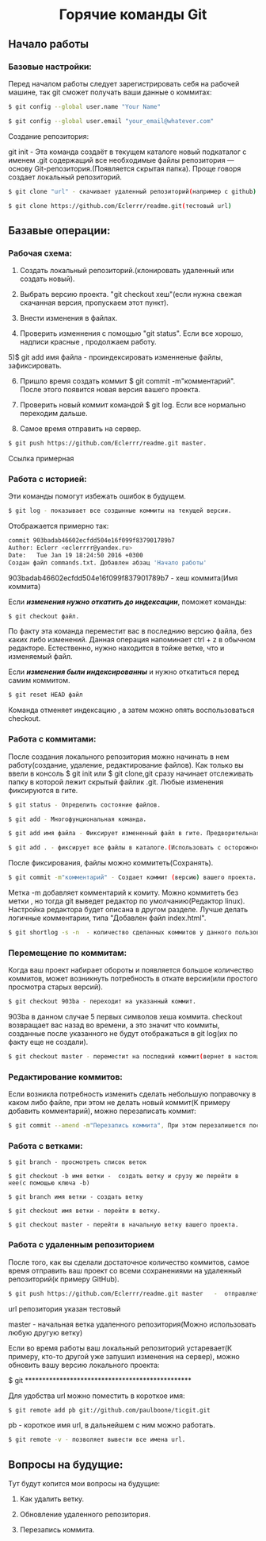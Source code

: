 <h1 align="center">Горячие команды Git</h1>

## Начало работы

### Базовые настройки:
Перед началом работы следует зарегистрировать себя на рабочей машине, так git сможет получать ваши данные о коммитаx:
```sh
$ git config --global user.name "Your Name"

$ git config --global user.email "your_email@whatever.com"
 ```
 Создание репозитория:

git init - Эта команда создаёт в текущем каталоге новый подкаталог с именем .git содержащий все необходимые файлы репозитория — основу Git-репозитория.(Появляется скрытая папка). Проще говоря создает локальный репозиторий.

```sh
$ git clone "url" - скачивает удаленный репозиторий(например с github).

$ git clone https://github.com/Eclerrr/readme.git(тестовый url)
 ```




## Базавые операции:

### Рабочая схема:

1) Создать локальный репозиторий.(клонировать удаленный или создать новый).

2) Выбрать версию проекта. "git checkout хеш"(если нужна свежая скачанная версия, пропускаем этот пункт).

3) Внести изменения в файлах.

4) Проверить изменнения с помощью "git status". Если все хорошо, надписи красные , продолжаем работу.

5)$ git add имя файла  - проиндексировать изменненые файлы, зафиксировать.

6) Пришло время создать коммит $ git commit -m"комментарий". После этого появится новая версия вашего проекта.

7) Проверить новый коммит командой  $ git log. Если все нормально переходим дальше.

8) Самое время отправить на сервер.
```sh
$ git push https://github.com/Eclerrr/readme.git master.
```
Ссылка примерная

### Работа с историей:
Эти команды помогут избежать ошибок в будущем.

```sh
$ git log - показывает все создынные коммиты на текущей версии.
```
Отображается примерно так:

```sh
commit 903badab46602ecfdd504e16f099f837901789b7
Author: Eclerr <eclerrrr@yandex.ru>
Date:   Tue Jan 19 18:24:50 2016 +0300
Создан файл commands.txt. Добавлен абзац 'Начало работы'
```
903badab46602ecfdd504e16f099f837901789b7 - хеш коммита(Имя коммита)

Если ***изменения нужно откатить до индексации***, поможет команды:
```sh
$ git checkout файл.
```

По факту эта команда переместит вас в последнию версию файла, без каких либо изменений. Данная операция напоминает ctrl + z в обычном редакторе. Естественно, нужно находится в тойже ветке, что и изменяемый файл.

Если ***изменения были индексированны*** и нужно откатиться перед самим коммитом.
```sh
$ git reset HEAD файл
```
Команда отменяет индексацию , а затем можно опять воспользоваться checkout.

### Работа с коммитами:

После создания локального репозитория можно начинать в нем работу(создание, удаление, редактирование файлов). Как только вы ввели в консоль $ git init или $ git clone,git сразу начинает отслеживать папку в которой лежит скрытый файлик .git. Любые изменения фиксируются в гите.
```sh
$ git status - Определить состояние файлов.

$ git add - Многофунциональная команда.

$ git add имя файла - Фиксирует измененный файл в гите. Предворительная фаза перед коммитом(подстраховка).

$ git add . - фиксирует все файлы в каталоге.(Использовать с осторожностью).
```
После фиксирования, файлы можно коммитеть(Сохранять).
```sh
$ git commit -m"комментарий" - Создает коммит (версию) вашего проекта.
```
Метка -m добавляет комментарий к комиту. Можно коммитеть без метки , но тогда git выведет редактор по умолчанию(Редактор linux). Настройка редактора будет описана в другом разделе. Лучше делать логичные коммeнтарии, типа "Добавлен файл index.html".
```sh
$ git shortlog -s -n  - количество сделанных коммитов у данного пользователя
```
### Перемещение по коммитам:

Когда ваш проект набирает обороты и появляется большое количество коммитов, может возникнуть потребность в откате версии(или простого просмотра старых версий).

```sh
$ git checkout 903ba - переходит на указанный коммит. 
```
903ba в данном случае 5 первых символов хеша коммита. checkout возвращает вас назад во времени, а это значит что коммиты, созданные после указанного не будут отображаться в git log(их по факту еще не создали).
```sh
$ git checkout master - переместит на последний коммит(вернет в настоящие).
```
### Редактирование коммитов:

Если возникла потребность изменить сделать небольшую поправочку в каком либо файле, при этом не делать новый коммит(К примеру добавить комментарий), можно перезаписать коммит:

```sh
$ git commit --amend -m"Перезапись коммита", При этом перезапишется последний коммит.
```

### Работа с ветками:

 	$ git branch - просмотреть список веток

 	$ git checkout -b имя ветки -  создать ветку и срузу же перейти в нее(с помощью ключа -b)

 	$ git branch имя ветки - создать ветку

	$ git checkout имя ветки - перейти в ветку.

	$ git checkout master - перейти в начальную ветку вашего проекта.


### Работа с удаленным репозиторием

После того, как вы сделали достаточное количество коммитов, самое время отправить ваш проект со всеми сохранениями на удаленный репозиторий(к примеру GitHub).
```sh
$ git push https://github.com/Eclerrr/readme.git master   -  отправляет проиндексированные и закоммиченные изменения вашего проекта на сервер.
```
url репозитория указан тестовый

master - начальная ветка удаленного репозитория(Можно использовать любую другую ветку)
	
Если во время работы ваш локальный репозиторий устаревает(К примеру, кто-то другой уже запушил изменения на сервер), можно обновить вашу версию локального проекта:

$ git ************************************************

Для удобства url можно поместить в короткое имя:
```sh
$ git remote add pb git://github.com/paulboone/ticgit.git
```
pb - короткое имя url, в дальнейшем с ним можно работать.
```sh
$ git remote -v - позволяет вывести все имена url.
```





## Вопросы на будущие:
	
Тут будут копится мои вопросы на будущие:

1) Как удалить ветку.

2) Обновление удаленного репозитория.

3) Перезапись коммита.
